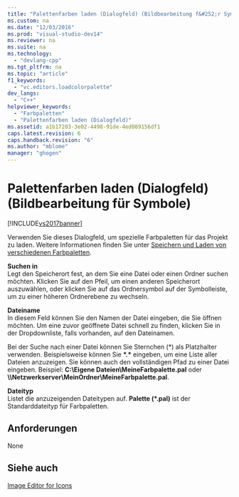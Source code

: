 ```yaml
---
title: "Palettenfarben laden (Dialogfeld) (Bildbearbeitung f&#252;r Symbole)"
ms.custom: na
ms.date: "12/03/2016"
ms.prod: "visual-studio-dev14"
ms.reviewer: na
ms.suite: na
ms.technology: 
  - "devlang-cpp"
ms.tgt_pltfrm: na
ms.topic: "article"
f1_keywords: 
  - "vc.editors.loadcolorpalette"
dev_langs: 
  - "C++"
helpviewer_keywords: 
  - "Farbpaletten"
  - "Palettenfarben laden (Dialogfeld)"
ms.assetid: a1b17203-3e02-4498-91de-4ed089156df1
caps.latest.revision: 6
caps.handback.revision: "6"
ms.author: "mblome"
manager: "ghogen"
---
```

# Palettenfarben laden (Dialogfeld) (Bildbearbeitung f&#252;r Symbole)
[!INCLUDE[vs2017banner](../assembler/inline/includes/vs2017banner.md)]

Verwenden Sie dieses Dialogfeld, um spezielle Farbpaletten für das Projekt zu laden.  Weitere Informationen finden Sie unter [Speichern und Laden von verschiedenen Farbpaletten](../windows/saving-and-loading-different-color-palettes-image-editor-for-icons.md).  
  
 **Suchen in**  
 Legt den Speicherort fest, an dem Sie eine Datei oder einen Ordner suchen möchten.  Klicken Sie auf den Pfeil, um einen anderen Speicherort auszuwählen, oder klicken Sie auf das Ordnersymbol auf der Symbolleiste, um zu einer höheren Ordnerebene zu wechseln.  
  
 **Dateiname**  
 In diesem Feld können Sie den Namen der Datei eingeben, die Sie öffnen möchten.  Um eine zuvor geöffnete Datei schnell zu finden, klicken Sie in der Dropdownliste, falls vorhanden, auf den Dateinamen.  
  
 Bei der Suche nach einer Datei können Sie Sternchen \(\*\) als Platzhalter verwenden.  Beispielsweise können Sie **\*.\*** eingeben, um eine Liste aller Dateien anzuzeigen.  Sie können auch den vollständigen Pfad zu einer Datei eingeben. Beispiel: **C:\\Eigene Dateien\\MeineFarbpalette.pal** oder **\\\\Netzwerkserver\\MeinOrdner\\MeineFarbpalette.pal**.  
  
 **Dateityp**  
 Listet die anzuzeigenden Dateitypen auf.  **Palette \(\*.pal\)** ist der Standarddateityp für Farbpaletten.  
  
## Anforderungen  
 None  
  
## Siehe auch  
 [Image Editor for Icons](../mfc/image-editor-for-icons.md)